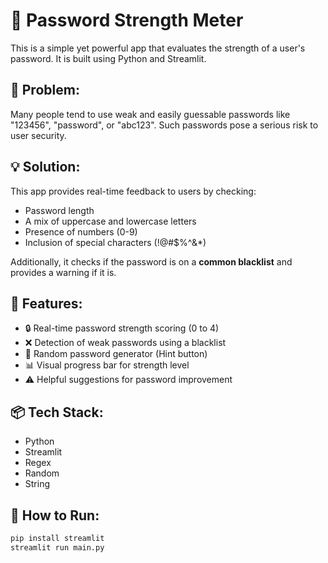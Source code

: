 # 🔐 Password Strength Meter

This is a simple yet powerful app that evaluates the strength of a user's password. It is built using Python and Streamlit.

## 🧠 Problem:
Many people tend to use weak and easily guessable passwords like "123456", "password", or "abc123". Such passwords pose a serious risk to user security.

## 💡 Solution:
This app provides real-time feedback to users by checking:
- Password length
- A mix of uppercase and lowercase letters
- Presence of numbers (0-9)
- Inclusion of special characters (!@#$%^&*)

Additionally, it checks if the password is on a **common blacklist** and provides a warning if it is.

## 🔧 Features:
- 🔒 Real-time password strength scoring (0 to 4)
- ❌ Detection of weak passwords using a blacklist
- 🎲 Random password generator (Hint button)
- 📊 Visual progress bar for strength level
- ⚠️ Helpful suggestions for password improvement

## 📦 Tech Stack:
- Python
- Streamlit
- Regex
- Random
- String

## 🚀 How to Run:
```bash
pip install streamlit
streamlit run main.py
